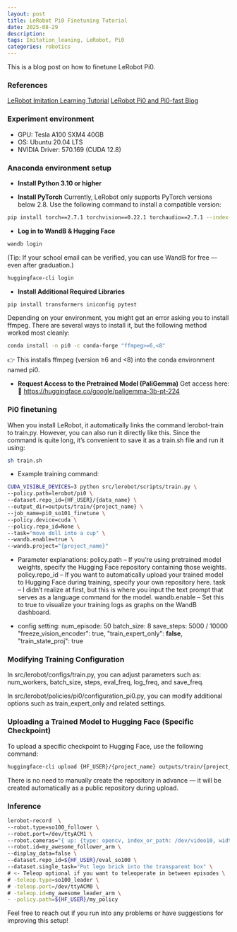 ```yaml
---
layout: post
title: LeRobot Pi0 Finetuning Tutorial
date: 2025-08-29
description:
tags: Imitation_leaning, LeRobot, Pi0
categories: robotics
---
```


This is a blog post on how to finetune LeRobot Pi0.

### References
[LeRobot Imitation Learning Tutorial](https://huggingface.co/docs/lerobot/il_robots)
[LeRobot Pi0 and Pi0-fast Blog](https://huggingface.co/blog/pi0)


### Experiment environment
- GPU: Tesla A100 SXM4 40GB
- OS: Ubuntu 20.04 LTS
- NVIDIA Driver: 570.169 (CUDA 12.8)


### Anaconda environment setup
- **Install Python 3.10 or higher**

- **Install PyTorch**
Currently, LeRobot only supports PyTorch versions below 2.8.
Use the following command to install a compatible version:
```bash
pip install torch==2.7.1 torchvision==0.22.1 torchaudio==2.7.1 --index-url https://download.pytorch.org/whl/cu128
```

- **Log in to WandB & Hugging Face**
```bash
wandb login
```
(Tip: If your school email can be verified, you can use WandB for free — even after graduation.)
```bash
huggingface-cli login
```

- **Install Additional Required Libraries**
```bash
pip install transformers iniconfig pytest
```

Depending on your environment, you might get an error asking you to install ffmpeg.
There are several ways to install it, but the following method worked most cleanly:
```bash
conda install -n pi0 -c conda-forge "ffmpeg>=6,<8"
```
👉 This installs ffmpeg (version ≥6 and <8) into the conda environment named pi0.

- **Request Access to the Pretrained Model (PaliGemma)**
Get access here:
🔗 https://huggingface.co/google/paligemma-3b-pt-224


### Pi0 finetuning
When you install LeRobot, it automatically links the command lerobot-train to train.py.
However, you can also run it directly like this.
Since the command is quite long, it’s convenient to save it as a train.sh file and run it using:
```bash
sh train.sh
```

- Example training command:
```bash
CUDA_VISIBLE_DEVICES=3 python src/lerobot/scripts/train.py \
--policy.path=lerobot/pi0 \
--dataset.repo_id={HF_USER}/{data_name} \
--output_dir=outputs/train/{project_name} \
--job_name=pi0_so101_finetune \
--policy.device=cuda \
--policy.repo_id=None \
--task="move doll into a cup" \
--wandb.enable=true \
--wandb.project="{project_name}"
```

- Parameter explanations:
policy.path – If you’re using pretrained model weights, specify the Hugging Face repository containing those weights.
policy.repo_id – If you want to automatically upload your trained model to Hugging Face during training, specify your own repository here.
task – I didn’t realize at first, but this is where you input the text prompt that serves as a language command for the model.
wandb.enable – Set this to true to visualize your training logs as graphs on the WandB dashboard.

- config setting:
num_episode: 50
batch_size: 8
save_steps: 5000 / 10000
"freeze_vision_encoder": true,
"train_expert_only": **false**,
"train_state_proj": true


### Modifying Training Configuration

In src/lerobot/configs/train.py, you can adjust parameters such as:
num_workers, batch_size, steps, eval_freq, log_freq, and save_freq.

In src/lerobot/policies/pi0/configuration_pi0.py, you can modify additional options such as train_expert_only and related settings.


### Uploading a Trained Model to Hugging Face (Specific Checkpoint)

To upload a specific checkpoint to Hugging Face, use the following command:

```bash
huggingface-cli upload {HF_USER}/{project_name} outputs/train/{project_name}/checkpoints/{checkpoint_step}/pretrained_model
```

There is no need to manually create the repository in advance — it will be created automatically as a public repository during upload.


### Inference
```bash
lerobot-record  \
--robot.type=so100_follower \
--robot.port=/dev/ttyACM1 \
--robot.cameras="{ up: {type: opencv, index_or_path: /dev/video10, width: 640, height: 480, fps: 30}, side: {type: intelrealsense, serial_number_or_name: 233522074606, width: 640, height: 480, fps: 30}}" \
--robot.id=my_awesome_follower_arm \
--display_data=false \
--dataset.repo_id=${HF_USER}/eval_so100 \
--dataset.single_task="Put lego brick into the transparent box" \
# <- Teleop optional if you want to teleoperate in between episodes \
# -teleop.type=so100_leader \
# -teleop.port=/dev/ttyACM0 \
# -teleop.id=my_awesome_leader_arm \
- -policy.path=${HF_USER}/my_policy
```

Feel free to reach out if you run into any problems or have suggestions for improving this setup!
